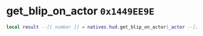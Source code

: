 # get_blip_on_actor `0x1449EE9E`

```lua
local result --[[ number ]] = natives.hud.get_blip_on_actor(_actor --[[ number ]])
```